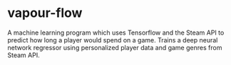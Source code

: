 # vapour-flow
A machine learning program which uses Tensorflow and the Steam API to predict how long a player would spend on a game. 
Trains a deep neural network regressor using personalized player data and game genres from Steam API.
